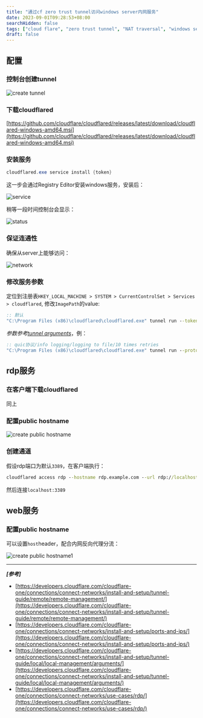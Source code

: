 ```yaml
---
title: "通过cf zero trust tunnel访问windows server内网服务"
date: 2023-09-01T09:28:53+08:00
searchHidden: false
tags: ["cloud flare", "zero trust tunnel", "NAT traversal", "windows server"]
draft: false
---
```


## 配置
### 控制台创建tunnel
![create tunnel](/images/ipv6_only_nas/scrshot01.png)

### 下载cloudflared
[https://github.com/cloudflare/cloudflared/releases/latest/download/cloudflared-windows-amd64.msi](https://github.com/cloudflare/cloudflared/releases/latest/download/cloudflared-windows-amd64.msi)

### 安装服务
```powershell
cloudflared.exe service install {token}
```
这一步会通过Registry Editor安装windows服务，安装后：

![service](/images/ipv6_only_nas/scrshot02.png)

稍等一段时间控制台会显示：

![status](/images/ipv6_only_nas/scrshot03.png)

### 保证连通性

确保从server上能够访问：

![network](/images/ipv6_only_nas/scrshot04.png)

### 修改服务参数

定位到注册表`HKEY_LOCAL_MACHINE > SYSTEM > CurrentControlSet > Services > cloudflared`, 修改`ImagePath`的value:

```cmd
:: 默认
"C:\Program Files (x86)\cloudflared\cloudflared.exe" tunnel run --token {token}
```

*参数参考[tunnel arguments](https://developers.cloudflare.com/cloudflare-one/connections/connect-networks/install-and-setup/tunnel-guide/local/local-management/arguments/)*，例：
```cmd
:: quic协议/info logging/logging to file/10 times retries
"C:\Program Files (x86)\cloudflared\cloudflared.exe" tunnel run --protocol quic --logfile "C:\Program Files (x86)\cloudflared\info.log" --loglevel info --retries 10 --token {token}
```

## rdp服务

### 在客户端下载cloudflared
同上

### 配置public hostname

![create public hostname](/images/ipv6_only_nas/scrshot05.png)

### 创建通道

假设rdp端口为默认`3389`，在客户端执行：

```cmd
cloudflared access rdp --hostname rdp.example.com --url rdp://localhost:3389
```

然后连接`localhost:3389`

## web服务

### 配置public hostname

可以设置`host`header，配合内网反向代理分流：

![create public hostname1](/images/ipv6_only_nas/scrshot06.png)

--- 

***[参考]***

- [https://developers.cloudflare.com/cloudflare-one/connections/connect-networks/install-and-setup/tunnel-guide/remote/remote-management/](https://developers.cloudflare.com/cloudflare-one/connections/connect-networks/install-and-setup/tunnel-guide/remote/remote-management/)
- [https://developers.cloudflare.com/cloudflare-one/connections/connect-networks/install-and-setup/ports-and-ips/](https://developers.cloudflare.com/cloudflare-one/connections/connect-networks/install-and-setup/ports-and-ips/)
- [https://developers.cloudflare.com/cloudflare-one/connections/connect-networks/install-and-setup/tunnel-guide/local/local-management/arguments/](https://developers.cloudflare.com/cloudflare-one/connections/connect-networks/install-and-setup/tunnel-guide/local/local-management/arguments/)
- [https://developers.cloudflare.com/cloudflare-one/connections/connect-networks/use-cases/rdp/](https://developers.cloudflare.com/cloudflare-one/connections/connect-networks/use-cases/rdp/)


